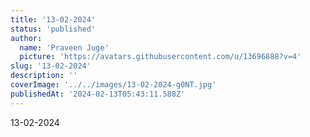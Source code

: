 ```yaml
---
title: '13-02-2024'
status: 'published'
author:
  name: 'Praveen Juge'
  picture: 'https://avatars.githubusercontent.com/u/13696888?v=4'
slug: '13-02-2024'
description: ''
coverImage: '../../images/13-02-2024-g0NT.jpg'
publishedAt: '2024-02-13T05:43:11.588Z'
---
```


13-02-2024